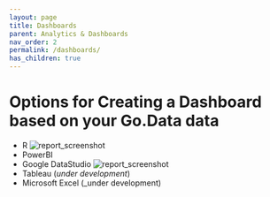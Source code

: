 ```yaml
---
layout: page
title: Dashboards
parent: Analytics & Dashboards
nav_order: 2
permalink: /dashboards/
has_children: true
---
```


# Options for Creating a Dashboard based on your Go.Data data
- R
![report_screenshot](../assets/report_screenshot.png)
- PowerBI
- Google DataStudio
![report_screenshot](../assets/kosovo-dash-google.png)
- Tableau (_under development_)
- Microsoft Excel (_under development)



